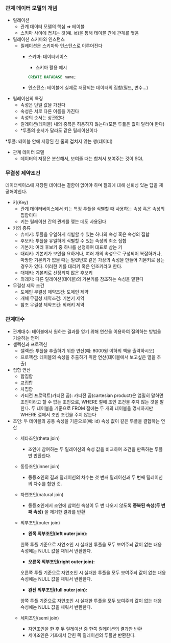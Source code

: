 ### 관계 데이터 모델의 개념

- 릴레이션
    - 관계 데이터 모델의 핵심 ⇒ 테이블
    - 스키마 사이에 겹치는 것(예. id)을 통해 테이블 간에 관계를 맺음
- 릴레이션 스키마와 인스턴스
    - 릴레이션은 스키마와 인스턴스로 이루어진다
        - 스키마: 데이터베이스
            - 스키마 활용 예시
            
            ```sql
            CREATE DATABASE name;
            ```
            
        - 인스턴스: 테이블에 실제로 저장되는 데이터의 집합(필드, 변수…)
- 릴레이션의 특징
    - 속성은 단일 값을 가진다
    - 속성은 서로 다른 이름을 가진다
    - 속성의 순서는 상관없다
    - 릴레이션(테이블) 내의 중복은 허용하지 않는다(모든 투플은 값이 달라야 한다)
    - *투플의 순서가 달라도 같은 릴레이션이다

*투플: 테이블 안에 저장된 한 줄의 겹치지 않는 행(데이터)

- 관계 데이터 모델
    - 데이터의 저장은 분산해서, 보여줄 때는 합쳐서 보여주는 것이 SQL
    

### 무결성 제약조건

데이터베이스에 저장된 데이터는 결함이 없어야 하며 질의에 대해 신뢰성 있는 답을 제공해야한다.

- 키(Key)
    - 관계 데이터베이스에서 키는 특정 투플을 식별할 때 사용하는 속성 혹은 속성의 집합이다
    - 키는 릴레이션 간의 관계를 맺는 데도 사용된다
- 키의 종류
    - 슈퍼키: 투플을 유일하게 식별할 수 있는 하나의 속성 혹은 속성의 집합
    - 후보키: 투플을 유일하게 식별할 수 있는 속성의 최소 집합
    - 기본키: 여러 후보키 중 하나를 선정하여 대표로 삼는 키
    - 대리키: 기본키가 보안을 요하거나, 여러 개의 속성으로 구성되어 복잡하거나, 마땅한 기본키가 없을 때는 일련번호 같은 가상의 속성을 만들어 기본키로 삼는 경우가 있다. 이러한 키를 대리키 혹은 인조키라고 한다.
    - 대체키: 기본키로 선정되지 않은 후보키
    - 외래키: 다른 릴레이션(테이블)의 기본키를 참조하는 속성을 말한다
- 무결성 제약 조건
    - 도메인 무결성 제약조건: 도메인 제약
    - 개체 무결성 제약조건: 기본키 제약
    - 참조 무결성 제약조건: 외래키 제약

### 관계대수

- 관계대수: 테이블에서 원하는 결과를 얻기 위해 연산을 이용하여 질의하는 방법을 기술하는 언어
- 셀렉션과 프로젝션
    - 셀렉션: 투플을 추출하기 위한 연산(예: 8000원 이하의 책을 출력하시오)
    - 프로젝션: 테이블의 속성을 추출하기 위한 연산(테이블에서 보고싶은 열을 추출)
- 집합 연산
    - 합집합
    - 교집합
    - 차집합
    - 카티전 프로덕트(카티전 곱): 카티전 곱(cartesian product)은 엄밀히 말하면 조인이라고 할 수 없는 조인으로, WHERE 절에 조인 조건을 주지 않는 것을 말한다. 두 테이블을 기준으로 FROM 절에는 두 개의 테이블을 명시하지만 WHERE 절에서 조인 조건을 주지 않는다
- 조인: 두 테이블의 공통 속성을 기준으로(예: id) 속성 값이 같은 투플을 결합하는 연산
    - 세타조인(theta join)
        - 조인에 참여하는 두 릴레이션의 속성 값을 비교하여 조건을 만족하는 투플만 반환한다.
    - 동등조인(inner join)
        - 동등조인의 결과 릴레이션의 차수는 첫 번째 릴레이션과 두 번째 릴레이션의 차수를 합한 것.
    - 자연조인(natural join)
        - 동등조인에서 조인에 참여한 속성이 두 번 나오지 않도록 **중복된 속성(두 번째 속성)**
        을 제거한 결과를 반환
    - 외부조인(outer join)
        - **왼쪽 외부조인(left outer join):**
        
        왼쪽 투플 기준으로 자연조인 시 실패한 투플을 모두 보여주되 값이 없는 대응 속성에는 NULL 값을 채워서 반환한다.
        
        - **오른쪽 외부조인(right outer join):**
        
        오른쪽 투플 기준으로 자연조인 시 실패한 투플을 모두 보여주되 값이 없는 대응 속성에는 NULL 값을 채워서 반환한다.
        
        - **완전 외부조인(full outer join):**
        
        양쪽 투플 기준으로 자연조인 시 실패한 투플을 모두 보여주되 값이 없는 대응 속성에는 NULL 값을 채워서 반환한다.
        
    - 세미조인(semi join)
        - 자연조인을 한 후 두 릴레이션 중 한쪽 릴레이션의 결과만 반환
        - 세미조인은 기호에서 닫힌 쪽 릴레이션의 투플만 반환한다.